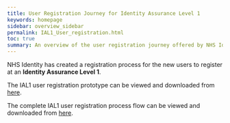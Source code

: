 ```yaml
---
title: User Registration Journey for Identity Assurance Level 1
keywords: homepage
sidebar: overview_sidebar
permalink: IAL1_User_registration.html
toc: true
summary: An overview of the user registration journey offered by NHS Identity for users registering at IAL1
---
```


NHS Identity has created a registration process for the new users to register at an **Identity Assurance Level 1**.

The IAL1 user registration prototype can be viewed and downloaded from [here](docs/IAL1Userregistrationprototypes.pdf).

The complete IAL1 user registration process flow can be viewed and downloaded from [here](docs/IAL1Userregistrationprocessflow.pdf).